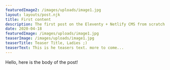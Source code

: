 ```yaml
---
featuredImage2: /images/uploads/image1.jpg
layout: layouts/post.njk
title: First content
description: The first post on the Eleventy + Netlify CMS from scratch blog
date: 2020-04-18
featuredImage: /images/uploads/image1.jpg
teaserImage: /images/uploads/image1.jpg
teaserTitle: Teaser Title, Ladies ;)
teaserText: This is he teasers text. more to come...
---
```

Hello, here is the body of the post!
